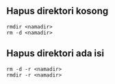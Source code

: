 ## Hapus direktori kosong
```
rmdir <namadir>
rm -d <namadir>
```
## Hapus direktori ada isi
```
rm -d -r <namadir>
rmdir -r <namadir>
```
